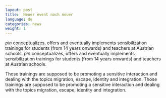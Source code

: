 ```yaml
---
layout: post
title:  Neuer event noch neuer
language: de
categories: news
weight: 1
---
```


*pin* conceptualizes, offers and eventually implements sensibilization trainings for students (from 14 years onwards) and teachers at Austrian schools.
*pin* conceptualizes, offers and eventually implements sensibilization trainings for students (from 14 years onwards) and teachers at Austrian schools.


Those trainings are supposed to be promoting a sensitive interaction and dealing with the topics migration, escape, identity and integration.
Those trainings are supposed to be promoting a sensitive interaction and dealing with the topics migration, escape, identity and integration.
